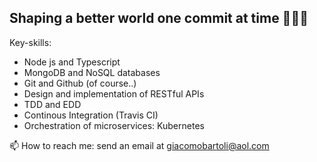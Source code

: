
## Shaping a better world one commit at time 👨🏻‍💻

Key-skills:
- Node js and Typescript
- MongoDB and NoSQL databases
- Git and Github (of course..)
- Design and implementation of RESTful APIs
- TDD and EDD
- Continous Integration (Travis CI)
- Orchestration of microservices: Kubernetes

📫  How to reach me: send an email at giacomobartoli@aol.com

